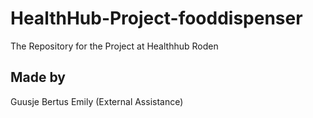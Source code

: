 # HealthHub-Project-fooddispenser
The Repository for the Project at Healthhub Roden

## Made by
Guusje
Bertus
Emily (External Assistance)
